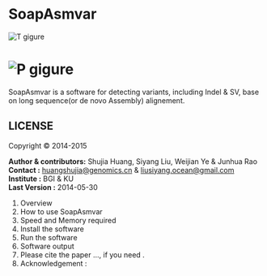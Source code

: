 SoapAsmvar
==========
![T gigure](http://img01.36krcnd.com/thumbs/w_720/h_480/wp-content/uploads/2011/11/github-profile1.png)
# ![P gigure](http://h.hiphotos.baidu.com/image/w%3D310/sign=618e3b7948ed2e73fce9802db703a16d/42166d224f4a20a411d7e83a92529822730ed006.jpg)

SoapAsmvar is a software for detecting variants, including Indel & SV, base on long sequence(or de novo Assembly) alignement.

LICENSE 
--------
Copyright &copy; 2014-2015

__Author & contributors:__ Shujia Huang, Siyang Liu, Weijian Ye & Junhua Rao   <br/>
__Contact              :__ huangshujia@genomics.cn & liusiyang.ocean@gmail.com <br/>
__Institute            :__ BGI & KU                                            <br/>
__Last Version         :__ 2014-05-30                                          <br/>

1. Overview
2. How to use SoapAsmvar
3. Speed and Memory required
4. Install the software
5. Run the software
6. Software output 
7. Please cite the paper ..., if you need .
8. Acknowledgement :

